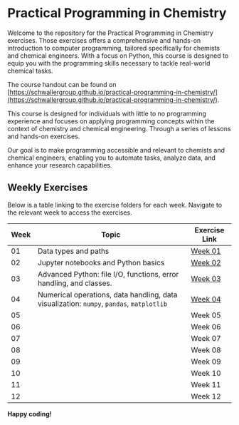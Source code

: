 Practical Programming in Chemistry
==================================

Welcome to the repository for the Practical Programming in Chemistry exercises. Those exercises offers a comprehensive and hands-on introduction to computer programming, tailored specifically for chemists and chemical engineers. With a focus on Python, this course is designed to equip you with the programming skills necessary to tackle real-world chemical tasks.

The course handout can be found on [https://schwallergroup.github.io/practical-programming-in-chemistry/](https://schwallergroup.github.io/practical-programming-in-chemistry/).

This course is designed for individuals with little to no programming experience and focuses on applying programming concepts within the context of chemistry and chemical engineering. Through a series of lessons and hands-on exercises.

Our goal is to make programming accessible and relevant to chemists and chemical engineers, enabling you to automate tasks, analyze data, and enhance your research capabilities.

Weekly Exercises
----------------

Below is a table linking to the exercise folders for each week. Navigate to the relevant week to access the exercises.

| Week | Topic | Exercise Link |
| --- | --- | --- |
| 01 | Data types and paths | [Week 01](week_01) |
| 02 | Jupyter notebooks and Python basics | [Week 02](week_02) |
| 03 | Advanced Python: file I/O, functions, error handling, and classes. | [Week 03](week_03) |
| 04 | Numerical operations, data handling, data visualization: `numpy`, `pandas`, `matplotlib` | [Week 04](week_04) |
| 05 |  | Week 05 |
| 06 |  | Week 06 |
| 07 |  | Week 07 |
| 08 |  | Week 08 |
| 09 | | Week 09 |
| 10 |  | Week 10 |
| 11 |  | Week 11 |
| 12 |  | Week 12 |


**Happy coding!**
